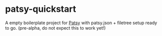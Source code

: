 patsy-quickstart
================

A empty boilerplate project for [Patsy](//github.com/phun-ky/patsy) with patsy.json + filetree setup ready to go. (pre-alpha, do not expect this to work yet!)
